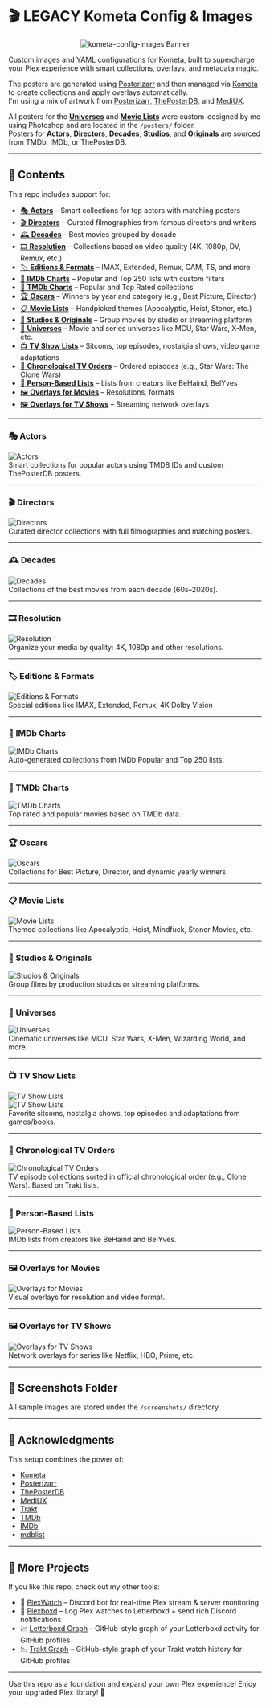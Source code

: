 # 🎬 LEGACY Kometa Config & Images

<p align="center">
  <img src="screenshots/nichtlegacy_banner.png" alt="kometa-config-images Banner" />
</p>

Custom images and YAML configurations for [Kometa](https://kometa.wiki), built to supercharge your Plex experience with smart collections, overlays, and metadata magic.

The posters are generated using [Posterizarr](https://github.com/fscorrupt/Posterizarr) and then managed via [Kometa](https://kometa.wiki) to create collections and apply overlays automatically.  
I'm using a mix of artwork from [Posterizarr](https://github.com/fscorrupt/Posterizarr), [ThePosterDB](https://theposterdb.com), and [MediUX](https://mediux.pro).

All posters for the [**Universes**](#-universes) and [**Movie Lists**](#-movie-lists) were custom-designed by me using Photoshop and are located in the `/posters/` folder.  
Posters for [**Actors**](#-actors), [**Directors**](#-directors), [**Decades**](#-decades), [**Studios**](#-studios--originals), and [**Originals**](#-studios--originals) are sourced from TMDb, IMDb, or ThePosterDB.

---

## 📂 Contents

This repo includes support for:

- [🎭 **Actors**](#-actors) – Smart collections for top actors with matching posters  
- [🎬 **Directors**](#-directors) – Curated filmographies from famous directors and writers  
- [🕰️ **Decades**](#-decades) – Best movies grouped by decade  
- [🎞️ **Resolution**](#-resolution) – Collections based on video quality (4K, 1080p, DV, Remux, etc.)  
- [🏷️ **Editions & Formats**](#-editions--formats) – IMAX, Extended, Remux, CAM, TS, and more  
- [🧠 **IMDb Charts**](#-imdb-charts) – Popular and Top 250 lists with custom filters  
- [🎯 **TMDb Charts**](#-tmdb-charts) – Popular and Top Rated collections  
- [🏆 **Oscars**](#-oscars) – Winners by year and category (e.g., Best Picture, Director)  
- [📋 **Movie Lists**](#-movie-lists) – Handpicked themes (Apocalyptic, Heist, Stoner, etc.)  
- [🏢 **Studios & Originals**](#-studios--originals) – Group movies by studio or streaming platform  
- [🌌 **Universes**](#-universes) – Movie and series universes like MCU, Star Wars, X-Men, etc.  
- [📺 **TV Show Lists**](#-tv-show-lists) – Sitcoms, top episodes, nostalgia shows, video game adaptations  
- [🔁 **Chronological TV Orders**](#-chronological-tv-orders) – Ordered episodes (e.g., Star Wars: The Clone Wars)  
- [👤 **Person-Based Lists**](#-person-based-lists) – Lists from creators like BeHaind, BelYves  
- [🖼️ **Overlays for Movies**](#-overlays-for-movies) – Resolutions, formats  
- [🖼️ **Overlays for TV Shows**](#-overlays-for-tv-shows) – Streaming network overlays  

---

### 🎭 Actors

![Actors](screenshots/actors.png)  
Smart collections for popular actors using TMDB IDs and custom ThePosterDB posters.

---

### 🎬 Directors

![Directors](screenshots/directors.png)  
Curated director collections with full filmographies and matching posters.

---

### 🕰️ Decades

![Decades](screenshots/decades.png)  
Collections of the best movies from each decade (60s–2020s).

---

### 🎞️ Resolution

![Resolution](screenshots/resolution.png)  
Organize your media by quality: 4K, 1080p and other resolutions.

---

### 🏷️ Editions & Formats

![Editions & Formats](screenshots/editions--formats.png)  
Special editions like IMAX, Extended, Remux, 4K Dolby Vision

---

### 🧠 IMDb Charts

![IMDb Charts](screenshots/imdb-charts.png)  
Auto-generated collections from IMDb Popular and Top 250 lists.

---

### 🎯 TMDb Charts

![TMDb Charts](screenshots/tmdb-charts.png)  
Top rated and popular movies based on TMDb data.

---

### 🏆 Oscars

![Oscars](screenshots/oscars.png)  
Collections for Best Picture, Director, and dynamic yearly winners.

---

### 📋 Movie Lists

![Movie Lists](screenshots/movie-lists.png)  
Themed collections like Apocalyptic, Heist, Mindfuck, Stoner Movies, etc.

---

### 🏢 Studios & Originals

![Studios & Originals](screenshots/studios--originals.png)  
Group films by production studios or streaming platforms.

---

### 🌌 Universes

![Universes](screenshots/universes.png)  
Cinematic universes like MCU, Star Wars, X-Men, Wizarding World, and more.

---

### 📺 TV Show Lists

![TV Show Lists](screenshots/tv-show-lists.png)  
![TV Show Lists](screenshots/tv-show-lists2.png)  
Favorite sitcoms, nostalgia shows, top episodes and adaptations from games/books.

---

### 🔁 Chronological TV Orders

![Chronological TV Orders](screenshots/chronological-tv-orders.jpg)  
TV episode collections sorted in official chronological order (e.g., Clone Wars). Based on Trakt lists.

---

### 👤 Person-Based Lists

![Person-Based Lists](screenshots/person-based-lists.png)  
IMDb lists from creators like BeHaind and BelYves.

---

### 🖼️ Overlays for Movies

![Overlays for Movies](screenshots/overlays-for-movies.png)  
Visual overlays for resolution and video format.

---

### 🖼️ Overlays for TV Shows

![Overlays for TV Shows](screenshots/overlays-for-tv-shows.png)  
Network overlays for series like Netflix, HBO, Prime, etc.

---

## 📸 Screenshots Folder

All sample images are stored under the `/screenshots/` directory.

---

## 🙏 Acknowledgments

This setup combines the power of:
- [Kometa](https://kometa.wiki)
- [Posterizarr](https://github.com/fscorrupt/Posterizarr)
- [ThePosterDB](https://theposterdb.com)
- [MediUX](https://mediux.pro/)
- [Trakt](https://trakt.tv)
- [TMDb](https://www.themoviedb.org)
- [IMDb](https://www.imdb.com)
- [mdblist](https://mdblist.com/)

---

## 🚀 More Projects

If you like this repo, check out my other tools:

- 🎥 [PlexWatch](https://github.com/nichtlegacy/PlexWatch) – Discord bot for real-time Plex stream & server monitoring  
- 📢 [Plexboxd](https://github.com/nichtlegacy/Plexboxd) – Log Plex watches to Letterboxd + send rich Discord notifications  
- 📈 [Letterboxd Graph](https://github.com/nichtlegacy/letterboxd-graph) – GitHub-style graph of your Letterboxd activity for GitHub profiles  
- 📉 [Trakt Graph](https://github.com/nichtlegacy/trakt-graph) – GitHub-style graph of your Trakt watch history for GitHub profiles  


---

Use this repo as a foundation and expand your own Plex experience! Enjoy your upgraded Plex library! 🎉